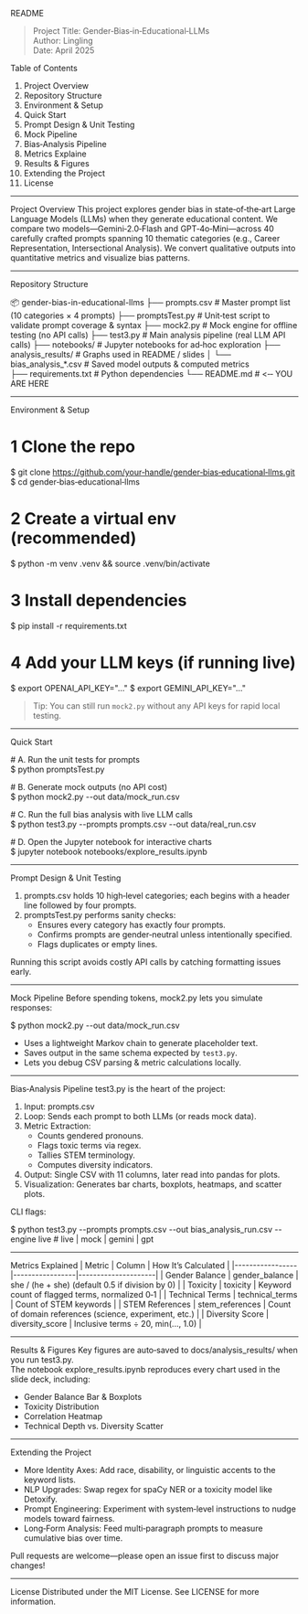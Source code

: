 README

> Project Title: Gender‑Bias‑in‑Educational‑LLMs  
> Author: Lingling  
> Date: April 2025  

Table of Contents
1. Project Overview
2. Repository Structure
3. Environment & Setup
4. Quick Start
5. Prompt Design & Unit Testing
6. Mock Pipeline
7. Bias‑Analysis Pipeline
8. Metrics Explaine
9. Results & Figures
10. Extending the Project
11. License

---

Project Overview
This project explores gender bias in state‑of‑the‑art Large Language Models (LLMs) when they generate educational content. We compare two models—Gemini‑2.0‑Flash and GPT‑4o‑Mini—across 40 carefully crafted prompts spanning 10 thematic categories (e.g., Career Representation, Intersectional Analysis). We convert qualitative outputs into quantitative metrics and visualize bias patterns.

---

Repository Structure

📦 gender-bias-in-educational-llms
├── prompts.csv              # Master prompt list (10 categories × 4 prompts)
├── promptsTest.py           # Unit‑test script to validate prompt coverage & syntax
├── mock2.py                 # Mock engine for offline testing (no API calls)
├── test3.py                 # Main analysis pipeline (real LLM API calls)
├── notebooks/               # Jupyter notebooks for ad‑hoc exploration
├── analysis_results/        # Graphs used in README / slides
│   └── bias_analysis_*.csv  # Saved model outputs & computed metrics          
├── requirements.txt         # Python dependencies
└── README.md                # <‑‑ YOU ARE HERE


---

Environment & Setup

# 1 ️Clone the repo
$ git clone https://github.com/your‑handle/gender‑bias‑educational‑llms.git
$ cd gender‑bias‑educational‑llms

# 2 ️Create a virtual env (recommended)
$ python -m venv .venv && source .venv/bin/activate

# 3 Install dependencies
$ pip install -r requirements.txt

# 4 ️Add your LLM keys (if running live)
$ export OPENAI_API_KEY="..."
$ export GEMINI_API_KEY="..."

> Tip: You can still run `mock2.py` without any API keys for rapid local testing.

---

Quick Start

# A. Run the unit tests for prompts                                 
$ python promptsTest.py

# B. Generate mock outputs (no API cost)                            
$ python mock2.py --out data/mock_run.csv

# C. Run the full bias analysis with live LLM calls                 
$ python test3.py --prompts prompts.csv --out data/real_run.csv

# D. Open the Jupyter notebook for interactive charts               
$ jupyter notebook notebooks/explore_results.ipynb


---

Prompt Design & Unit Testing
1. prompts.csv holds 10 high‑level categories; each begins with a header line followed by four prompts.  
2. promptsTest.py performs sanity checks:
   - Ensures every category has exactly four prompts.
   - Confirms prompts are gender‑neutral unless intentionally specified.
   - Flags duplicates or empty lines.

Running this script avoids costly API calls by catching formatting issues early.

---

Mock Pipeline
Before spending tokens, mock2.py lets you simulate responses:

$ python mock2.py --out data/mock_run.csv

- Uses a lightweight Markov chain to generate placeholder text.  
- Saves output in the same schema expected by `test3.py`.
- Lets you debug CSV parsing & metric calculations locally.

---

Bias‑Analysis Pipeline
test3.py is the heart of the project:
1. Input: prompts.csv  
2. Loop: Sends each prompt to both LLMs (or reads mock data).  
3. Metric Extraction:
   - Counts gendered pronouns.
   - Flags toxic terms via regex.
   - Tallies STEM terminology.
   - Computes diversity indicators.
4. Output: Single CSV with 11 columns, later read into pandas for plots.
5. Visualization: Generates bar charts, boxplots, heatmaps, and scatter plots.

CLI flags:

$ python test3.py 
   --prompts prompts.csv 
   --out bias_analysis_run.csv 
   --engine live   # live | mock | gemini | gpt


---

Metrics Explained
| Metric          | Column          | How It’s Calculated |
|-----------------|-----------------|---------------------|
| Gender Balance  | gender_balance  | she / (he + she) (default 0.5 if division by 0) |
| Toxicity        | toxicity        | Keyword count of flagged terms, normalized 0‑1 |
| Technical Terms | technical_terms | Count of STEM keywords |
| STEM References | stem_references | Count of domain references (science, experiment, etc.) |
| Diversity Score | diversity_score | Inclusive terms ÷ 20, min(..., 1.0) |

---

Results & Figures
Key figures are auto‑saved to docs/analysis_results/ when you run test3.py.  
The notebook explore_results.ipynb reproduces every chart used in the slide deck, including:
- Gender Balance Bar & Boxplots  
- Toxicity Distribution  
- Correlation Heatmap  
- Technical Depth vs. Diversity Scatter

---

Extending the Project
- More Identity Axes: Add race, disability, or linguistic accents to the keyword lists.
- NLP Upgrades: Swap regex for spaCy NER or a toxicity model like Detoxify.
- Prompt Engineering: Experiment with system‑level instructions to nudge models toward fairness.
- Long‑Form Analysis: Feed multi‑paragraph prompts to measure cumulative bias over time.

Pull requests are welcome—please open an issue first to discuss major changes!

---

License
Distributed under the MIT License. See LICENSE for more information.

